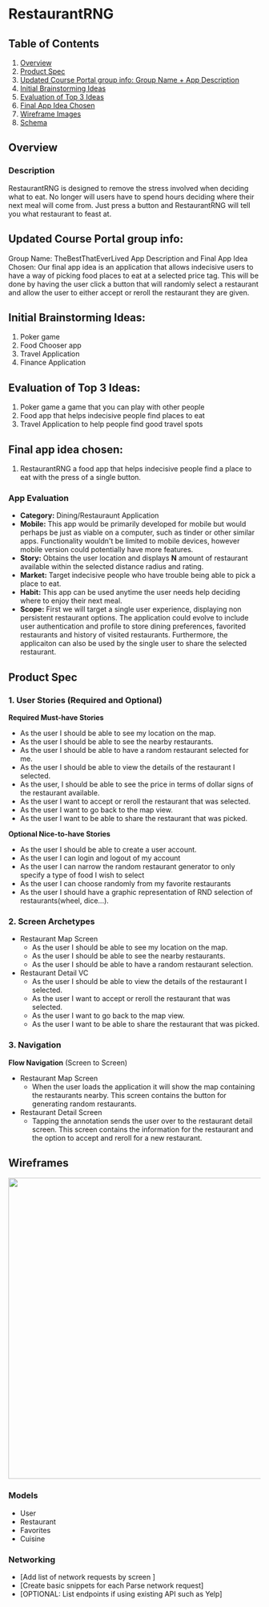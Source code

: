 # RestaurantRNG

## Table of Contents
1. [Overview](#Overview)
2. [Product Spec](#Product-Spec)
3. [Updated Course Portal group info: Group Name + App Description](#Updated-Course-Portal-group-info)
4. [Initial Brainstorming Ideas](#Initial-Brainstorming-Ideas)
5. [Evaluation of Top 3 Ideas](#Evaluation-of-Top-3-Ideas)
6. [Final App Idea Chosen](#Final-app-idea-chosen)
7. [Wireframe Images](#Wireframes)
8. [Schema](#Schema)

## Overview
### Description
RestaurantRNG is designed to remove the stress involved when deciding what to eat. No longer will users have to spend hours deciding where their next meal will come from.  Just press a button and RestaurantRNG will tell you what restaurant to feast at.

## Updated Course Portal group info:
Group Name: TheBestThatEverLived
App Description and Final App Idea Chosen:
Our final app idea is an application that allows indecisive users to have a way of picking food places to eat at a selected price tag. This will be done by having the user click a button that will randomly select a restaurant and allow the user to either accept or reroll the restaurant they are given. 

## Initial Brainstorming Ideas: 
1. Poker game
2. Food Chooser app
3. Travel Application
4. Finance Application

## Evaluation of Top 3 Ideas:
1. Poker game a game that you can play with other people
2. Food app that helps indecisive people find places to eat
3. Travel Application to help people find good travel spots

## Final app idea chosen:
1. RestaurantRNG a food app that helps indecisive people find a place to eat with the press of a single button.

### App Evaluation
- **Category:** Dining/Restauraunt Application
- **Mobile:** This app would be primarily developed for mobile but would perhaps be just as viable on a computer, such as tinder or other similar apps. Functionality wouldn't be limited to mobile devices, however mobile version could potentially have more features.
- **Story:** Obtains the user location and displays **N** amount of restaurant available within the selected distance radius and rating.
- **Market:** Target indecisive people who have trouble being able to pick a place to eat.
- **Habit:** This app can be used anytime the user needs help deciding where to enjoy their next meal.
- **Scope:** First we will target a single user experience, displaying non persistent restaurant options.  The application could evolve to include user authentication and profile to store dining preferences, favorited restaurants and history of visited restaurants.  Furthermore, the applicaiton can also be used by the single user to share the selected restaurant.

## Product Spec

### 1. User Stories (Required and Optional)

**Required Must-have Stories**

* As the user I should be able to see my  location on the map.
* As the user I should be able to see the nearby restaurants.
* As the user I should be able to have a random restaurant selected for me.
* As the user I should be able to view the details of the restaurant I selected.
* As the user, I should be able to see the price in terms of dollar signs of the restaurant available.
* As the user I want to accept or reroll the restaurant that was selected.
* As the user I want to go back to the map view.
* As the user I want to be able to share the restaurant that was picked.

**Optional Nice-to-have Stories**
* As the user I should be able to create a user account.
* As the user I can login and logout of my account
* As the user I can narrow the random restaurant generator to only specify a type of food I wish to select
* As the user I can choose randomly from my favorite restaurants
* As the user I should have a graphic representation of RND selection of restaurants(wheel, dice...).

### 2. Screen Archetypes

* Restaurant Map Screen
   * As the user I should be able to see my  location on the map.
   * As the user I should be able to see the nearby restaurants.
   * As the user I should be able to have a random restaurant selection.
* Restaurant Detail VC
   * As the user I should be able to view the details of the restaurant I selected.
   * As the user I want to accept or reroll the restaurant that was selected.
   * As the user I want to go back to the map view.
   * As the user I want to be able to share the restaurant that was picked.

### 3. Navigation

**Flow Navigation** (Screen to Screen)

* Restaurant Map Screen
   * When the user loads the application it will show the map containing the restaurants nearby. This screen contains the button for generating random restaurants.  
* Restaurant Detail Screen
   * Tapping the annotation sends the user over to the restaurant detail screen. This screen contains the information for the restaurant and the option to accept and reroll for a new restaurant.

## Wireframes
<img src="https://i.postimg.cc/TPjMY5hn/wireframe.jpg" width=600>

### Models
* User
* Restaurant
* Favorites
* Cuisine

### Networking
- [Add list of network requests by screen ]
- [Create basic snippets for each Parse network request]
- [OPTIONAL: List endpoints if using existing API such as Yelp]
